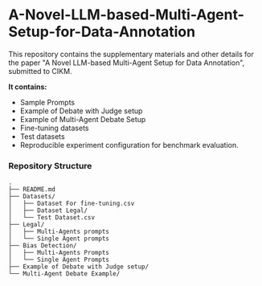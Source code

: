 # A-Novel-LLM-based-Multi-Agent-Setup-for-Data-Annotation

This repository contains the supplementary materials and other details for the paper "A Novel LLM-based Multi-Agent Setup for Data Annotation", submitted to CIKM.

**It contains:**

*   Sample Prompts
*   Example of Debate with Judge setup
*   Example of Multi-Agent Debate Setup
*   Fine-tuning datasets
*   Test datasets
*   Reproducible experiment configuration for benchmark evaluation.

### Repository Structure

```
.
├── README.md
├── Datasets/
│   ├── Dataset For fine-tuning.csv
│   ├── Dataset Legal/
│   └── Test Dataset.csv
├── Legal/
│   ├── Multi-Agents prompts
│   └── Single Agent prompts
├── Bias Detection/
│   ├── Multi-Agents Prompts
│   └── Single Agent Prompts
├── Example of Debate with Judge setup/
└── Multi-Agent Debate Example/
```
